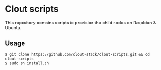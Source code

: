 Clout scripts
===========
This repository contains scripts to provision the child nodes on Raspbian & Ubuntu.

## Usage
```
$ git clone https://github.com/clout-stack/clout-scripts.git && cd clout-scripts
$ sudo sh install.sh
```
